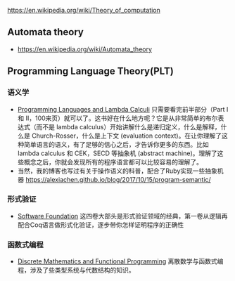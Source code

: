 https://en.wikipedia.org/wiki/Theory_of_computation

## Automata theory
- https://en.wikipedia.org/wiki/Automata_theory



## Programming Language Theory(PLT)

### 语义学
- [Programming Languages and Lambda Calculi](http://www.cs.utah.edu/~mflatt/past-courses/cs7520/public_html/s06/notes.pdf)
只需要看完前半部分（Part I 和 II，100来页）就可以了。这书好在什么地方呢？它是从非常简单的布尔表达式（而不是 lambda calculus）开始讲解什么是递归定义，什么是解释，什么是 Church-Rosser，什么是上下文 (evaluation context)。在让你理解了这种简单语言的语义，有了足够的信心之后，才告诉你更多的东西。比如 lambda calculus 和 CEK，SECD 等抽象机 (abstract machine)。理解了这些概念之后，你就会发现所有的程序语言都可以比较容易的理解了。  
- 当然，我的博客也写过有关于操作语义的科普，配合了Ruby实现一些抽象机器 https://alexiachen.github.io/blog/2017/10/15/program-semantic/

### 形式验证
- [Software Foundation](https://softwarefoundations.cis.upenn.edu/) 这四卷大部头是形式验证领域的经典，第一卷从逻辑再配合Coq语言做形式化验证，逐步带你怎样证明程序的正确性

### 函数式编程
- [Discrete Mathematics and Functional Programming](https://cs.wheaton.edu/~tvandrun/dmfp/) 离散数学与函数式编程，涉及了些类型系统与代数结构的知识。